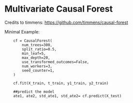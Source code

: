 # Multivariate Causal Forest


Credits to timmens: https://github.com/timmens/causal-forest

Minimal Example:

```
    cf = CausalForest(
        num_trees=300,
        split_ratio=0.5,
        min_leaf=5,
        max_depth=20,
        use_transformed_outcomes=False,
        num_workers=3,
        seed_counter=1,    
    )

    cf.fit(X_train, t_train, y1_train, y2_train)

    ##predict the model
    ate1, ate2, std_ate1, std_ate2= cf.predict(X_test)

```
